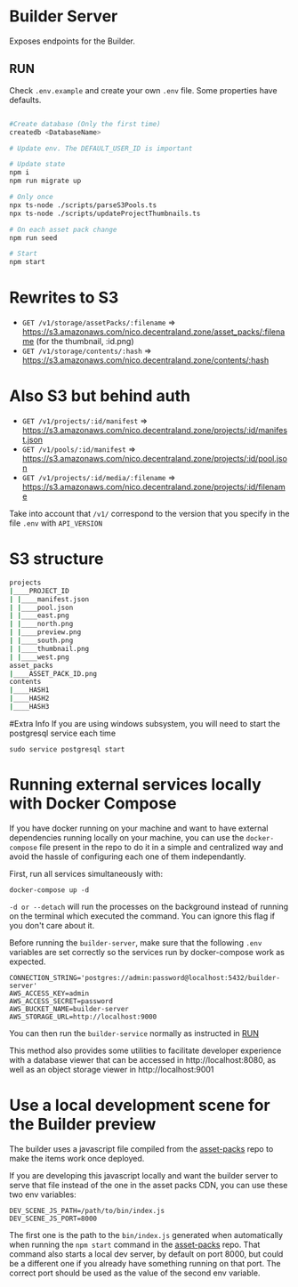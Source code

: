 # Builder Server

Exposes endpoints for the Builder.

## RUN

Check `.env.example` and create your own `.env` file. Some properties have defaults.

```bash

#Create database (Only the first time)
createdb <DatabaseName>

# Update env. The DEFAULT_USER_ID is important

# Update state
npm i
npm run migrate up

# Only once
npx ts-node ./scripts/parseS3Pools.ts
npx ts-node ./scripts/updateProjectThumbnails.ts

# On each asset pack change
npm run seed

# Start
npm start
```

# Rewrites to S3

- `GET /v1/storage/assetPacks/:filename` => https://s3.amazonaws.com/nico.decentraland.zone/asset_packs/:filename (for the thumbnail, :id.png)
- `GET /v1/storage/contents/:hash` => https://s3.amazonaws.com/nico.decentraland.zone/contents/:hash

# Also S3 but behind auth

- `GET /v1/projects/:id/manifest` => https://s3.amazonaws.com/nico.decentraland.zone/projects/:id/manifest.json
- `GET /v1/pools/:id/manifest` => https://s3.amazonaws.com/nico.decentraland.zone/projects/:id/pool.json
- `GET /v1/projects/:id/media/:filename` => https://s3.amazonaws.com/nico.decentraland.zone/projects/:id/filename

Take into account that `/v1/` correspond to the version that you specify in the file `.env` with `API_VERSION`

# S3 structure

```bash
projects
|____PROJECT_ID
| |____manifest.json
| |____pool.json
| |____east.png
| |____north.png
| |____preview.png
| |____south.png
| |____thumbnail.png
| |____west.png
asset_packs
|____ASSET_PACK_ID.png
contents
|____HASH1
|____HASH2
|____HASH3
```

#Extra Info
If you are using windows subsystem, you will need to start the postgresql service each time

`sudo service postgresql start`

# Running external services locally with Docker Compose

If you have docker running on your machine and want to have external dependencies running locally on your machine,
you can use the `docker-compose` file present in the repo to do it in a simple and centralized way and avoid the hassle of
configuring each one of them independantly.

First, run all services simultaneously with:

`docker-compose up -d`

`-d or --detach` will run the processes on the background instead of running on the terminal which executed the command.
You can ignore this flag if you don't care about it.

Before running the `builder-server`, make sure that the following `.env` variables are set correctly so the services run by docker-compose work as expected.

```
CONNECTION_STRING='postgres://admin:password@localhost:5432/builder-server'
AWS_ACCESS_KEY=admin
AWS_ACCESS_SECRET=password
AWS_BUCKET_NAME=builder-server
AWS_STORAGE_URL=http://localhost:9000
```

You can then run the `builder-service` normally as instructed in [RUN](#run)

This method also provides some utilities to facilitate developer experience with a database viewer that can be accessed in http://localhost:8080, as well as an object storage viewer in http://localhost:9001

# Use a local development scene for the Builder preview

The builder uses a javascript file compiled from the [asset-packs](https://github.com/decentraland/asset-packs) repo to make the items work once deployed. 

If you are developing this javascript locally and want the builder server to serve that file instead of the one in the asset packs CDN, you can use these two env variables:

```
DEV_SCENE_JS_PATH=/path/to/bin/index.js
DEV_SCENE_JS_PORT=8000
```

The first one is the path to the `bin/index.js` generated when automatically when running the `npm start` command in the [asset-packs](https://github.com/decentraland/asset-packs) repo. 
That command also starts a local dev server, by default on port 8000, but could be a different one if you already have something running on that port. The correct port should be used as the value of the second env variable.